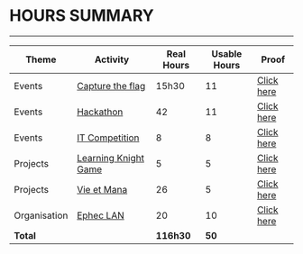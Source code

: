 

# HOURS SUMMARY
---

| **Theme**    | **Activity**                                              | **Real Hours** | **Usable Hours** | **Proof**                                                                                                                                                               |
|--------------|-----------------------------------------------------------|----------------|------------------|-------------------------------------------------------------------------------------------------------------------------------------------------------------------------|
| Events       | [Capture the flag](/Events/capture_the_flag.md)           | 15h30          | 11               | [Click here](https://drive.google.com/file/d/1zIHhtL41aiznL_hRiSsj5yKERIoPeabl/view?usp=sharing)                                                                        |
| Events       | [Hackathon](/Events/hackathon.md)                         | 42             | 11               | [Click here](https://www.facebook.com/watch/?v=226586492777445)                                                                                                         |
| Events       | [IT Competition](/Events/it_competition.md)               | 8              | 8                | [Click here](https://opensea.io/assets/matic/0x2953399124f0cbb46d2cbacd8a89cf0599974963/21732013791090266363568720756357880640486582999361484950763526311892326809604/) |
| Projects     | [Learning Knight Game](/Projects/learning_knight_game.md) | 5              | 5                | [Click here](https://github.com/Fire-Aspect/Learning-knight-game/tree/v0.1.0-alpha)                                                                                     |
| Projects     | [Vie et Mana](/Projects/vie_et_mana.md)                   | 26             | 5                | [Click here](https://github.com/Fire-Aspect/Vie-et-Mana)                                                                                                                |
| Organisation | [Ephec LAN](/Organisation/first_ephec_lan.md)             | 20             | 10               | [Click here](https://drive.google.com/file/d/1ysgxUBIZePI3bMeXN9LwIhGuR5RJVD8M/view?usp=sharing)                                                                        |
| **Total**    |                                                           | **116h30**     | **50**           |                                                                                                                                                                         |
